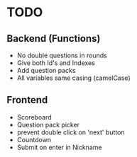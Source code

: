 TODO
====

Backend (Functions)
--
- No double questions in rounds
- Give both Id's and Indexes
- Add question packs
- All variables same casing (camelCase)

Frontend
--
- Scoreboard
- Question pack picker
- prevent double click on 'next' button
- Countdown 
- Submit on enter in Nickname
